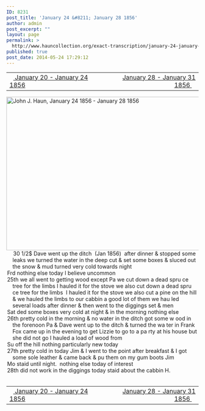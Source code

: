 ```yaml
---
ID: 8231
post_title: 'January 24 &#8211; January 28 1856'
author: admin
post_excerpt: ""
layout: page
permalink: >
  http://www.hauncollection.org/exact-transcription/january-24-january-28-1856-2/
published: true
post_date: 2014-05-24 17:29:12
---
```

<table style="width: 100%;" align="center">
<tbody>
<tr>
<td width="50%"><a title="January 20 – January 24 1856" href="http://www.hauncollection.org/version-2/version-ii-series-i/january-20-january-24-1856/"><img src="https://lh3.googleusercontent.com/-EFJpxxNiPNw/VqgtWBCZrMI/AAAAAAAAAFU/WfY4lPFWWkg/s800-Ic42/Soeb-Plain-Arrows-8-10px.png" alt="" width="10" height="10" /> January 20 - January 24 1856</a></td>
<td style="text-align: right;"><a title="January 28 – January 31 1856" href="http://www.hauncollection.org/version-2/version-ii-series-i/january-28-january-31-1856/"> January 28 - January 31 1856 <img src="https://lh3.googleusercontent.com/-67k0cYlpXHw/VqgtWKz1MXI/AAAAAAAAAFU/k9PW_Piyurk/s800-Ic42/Soeb-Plain-Arrows-5-10px.png" alt="" width="10" height="10" /></a></td>
</tr>
</tbody>
</table>
<a href="http://www.hauncollection.org/wp-content/uploads/John Haun/JJH_141_January 24 1856 - January 28 1856.JPG" target="_blank" rel="noopener"><img class="alignnone wp-image-2370 size-large" src="http://www.hauncollection.org/wp-content/uploads/John Haun/JJH_141_January 24 1856 - January 28 1856-1024x682.jpg" alt="John J. Haun, January 24 1856 - January 28 1856" width="604" height="402" /></a>
<div style="text-indent: -1em; padding-left: 16px;"><span style="color: #ffffff;">.</span>   30 1/2$ Dave went up the ditch  (Jan 1856)  after dinner &amp; stopped
some leaks we turned the water in the deep cut &amp; set some boxes
&amp; sluced out the snow &amp; mud turned very cold towards night</div>
<div style="text-indent: -1em; padding-left: 16px;">Frd nothing else today I believe uncommon</div>
<div style="text-indent: -1em; padding-left: 16px;">25th we all went to getting wood except Pa we cut down a dead spru
ce tree for the limbs I hauled it for the stove we also cut down a dead spru
ce tree for the limbs  I hauled it for the stove we also cut a pine on the
hill &amp; we hauled the limbs to our cabbin a good lot of them we hau
led several loads after dinner &amp; then went to the diggings set &amp; men</div>
<div style="text-indent: -1em; padding-left: 16px;">Sat ded some boxes very cold at night &amp; in the morning nothing else</div>
<div style="text-indent: -1em; padding-left: 16px;">26th pretty cold in the morning &amp; no water in the ditch got some w
ood in the forenoon Pa &amp; Dave went up to the ditch &amp; turned the wa
ter in Frank Fox came up in the evening to get Lizzie to go to a pa
rty at his house but she did not go I hauled a load of wood from</div>
<div style="text-indent: -1em; padding-left: 16px;">Su off the hill nothing particularly new today</div>
<div style="text-indent: -1em; padding-left: 16px;">27th pretty cold in today Jim &amp; I went to the point after breakfast &amp; I got
some sole leather &amp; came back &amp; pu them on my gum boots Jim</div>
<div style="text-indent: -1em; padding-left: 16px;">Mo staid until night.  nothing else today of interest</div>
<div style="text-indent: -1em; padding-left: 16px;">28th did not work in the diggings today staid about the cabbin H.</div>
&nbsp;
<table style="width: 100%;" align="center">
<tbody>
<tr>
<td width="50%"><a title="January 20 – January 24 1856" href="http://www.hauncollection.org/version-2/version-ii-series-i/january-20-january-24-1856/"><img src="https://lh3.googleusercontent.com/-EFJpxxNiPNw/VqgtWBCZrMI/AAAAAAAAAFU/WfY4lPFWWkg/s800-Ic42/Soeb-Plain-Arrows-8-10px.png" alt="" width="10" height="10" /> January 20 - January 24 1856</a></td>
<td style="text-align: right;"><a title="January 28 – January 31 1856" href="http://www.hauncollection.org/version-2/version-ii-series-i/january-28-january-31-1856/"> January 28 - January 31 1856 <img src="https://lh3.googleusercontent.com/-67k0cYlpXHw/VqgtWKz1MXI/AAAAAAAAAFU/k9PW_Piyurk/s800-Ic42/Soeb-Plain-Arrows-5-10px.png" alt="" width="10" height="10" /></a></td>
</tr>
</tbody>
</table>